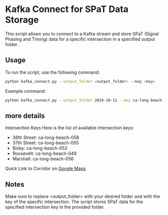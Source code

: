 # Kafka Connect for SPaT Data Storage

This script allows you to connect to a Kafka stream and store SPaT (Signal Phasing and Timing) data for a specific intersection in a specified output folder.

## Usage

To run the script, use the following command:

```bash
python kafka_connect.py --output_folder <output_folder> --key <key> 
```
Example command:
```bash
python kafka_connect.py --output_folder 2024-10-11 --key ca-long-beach-052
```

## more details
Intersection Keys
Here is the list of available intersection keys:
* 36th Street: ca-long-beach-058
* 37th Street: ca-long-beach-055
* Bixby: ca-long-beach-052
* Roosevelt: ca-long-beach-049
* Marshall: ca-long-beach-056

Quick Link to Corridor on [Google Maps](https://www.google.com/maps/place/Atlantic+%26+Bixby+SE/@33.8306672,-118.1949731,15z/data=!4m10!1m2!2m1!1sBixby+%26+Atlantic!3m6!1s0x80dd339849c22dfb:0x2e1fb0b345b7e155!8m2!3d33.827398!4d-118.184881!15sChBCaXhieSAmIEF0bGFudGljkgEIYnVzX3N0b3DgAQA!16s%2Fg%2F1tcxvk3z?entry=ttu&g_ep=EgoyMDI0MTAwOC4wIKXMDSoASAFQAw%3D%3D)


## Notes
Make sure to replace <output_folder> with your desired folder and <key> with the key of the specific intersection.
The script stores SPaT data for the specified intersection key in the provided folder.